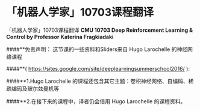 # 「机器人学家」10703课程翻译

「机器人学家」10703课程翻译
**CMU 10703 Deep Reinforcement Learning & Control by Professor Katerina Fragkiadaki**


####**免责声明： 这节课的一些资料和Sliders来自 Hugo Larochelle 的神经网络课程

####**( https://sites.google.com/site/deeplearningsummerschool2016/ ):

####**1.Hugo Larochelle 的课程还包含其它主题：卷积神经网络、自编码、稀疏编码及玻尔兹曼机等

####**2.在接下来的课程中，译者仍会借用 Hugo Larochelle 的课程资料。
